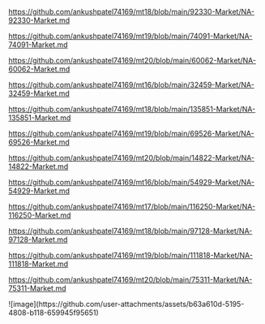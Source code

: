 <p><a href="https://github.com/ankushpatel74169/mt18/blob/main/92330-Market/NA-92330-Market.md">https://github.com/ankushpatel74169/mt18/blob/main/92330-Market/NA-92330-Market.md</a></p><p><a href="https://github.com/ankushpatel74169/mt19/blob/main/74091-Market/NA-74091-Market.md">https://github.com/ankushpatel74169/mt19/blob/main/74091-Market/NA-74091-Market.md</a></p><p><a href="https://github.com/ankushpatel74169/mt20/blob/main/60062-Market/NA-60062-Market.md">https://github.com/ankushpatel74169/mt20/blob/main/60062-Market/NA-60062-Market.md</a></p><p><a href="https://github.com/ankushpatel74169/mt16/blob/main/32459-Market/NA-32459-Market.md">https://github.com/ankushpatel74169/mt16/blob/main/32459-Market/NA-32459-Market.md</a></p><p><a href="https://github.com/ankushpatel74169/mt18/blob/main/135851-Market/NA-135851-Market.md">https://github.com/ankushpatel74169/mt18/blob/main/135851-Market/NA-135851-Market.md</a></p><p><a href="https://github.com/ankushpatel74169/mt19/blob/main/69526-Market/NA-69526-Market.md">https://github.com/ankushpatel74169/mt19/blob/main/69526-Market/NA-69526-Market.md</a></p><p><a href="https://github.com/ankushpatel74169/mt20/blob/main/14822-Market/NA-14822-Market.md">https://github.com/ankushpatel74169/mt20/blob/main/14822-Market/NA-14822-Market.md</a></p><p><a href="https://github.com/ankushpatel74169/mt16/blob/main/54929-Market/NA-54929-Market.md">https://github.com/ankushpatel74169/mt16/blob/main/54929-Market/NA-54929-Market.md</a></p><p><a href="https://github.com/ankushpatel74169/mt17/blob/main/116250-Market/NA-116250-Market.md">https://github.com/ankushpatel74169/mt17/blob/main/116250-Market/NA-116250-Market.md</a></p><p><a href="https://github.com/ankushpatel74169/mt18/blob/main/97128-Market/NA-97128-Market.md">https://github.com/ankushpatel74169/mt18/blob/main/97128-Market/NA-97128-Market.md</a></p><p><a href="https://github.com/ankushpatel74169/mt19/blob/main/111818-Market/NA-111818-Market.md">https://github.com/ankushpatel74169/mt19/blob/main/111818-Market/NA-111818-Market.md</a></p><p><a href="https://github.com/ankushpatel74169/mt20/blob/main/75311-Market/NA-75311-Market.md">https://github.com/ankushpatel74169/mt20/blob/main/75311-Market/NA-75311-Market.md</a></p>
![image](https://github.com/user-attachments/assets/b63a610d-5195-4808-b118-659945f95651)
